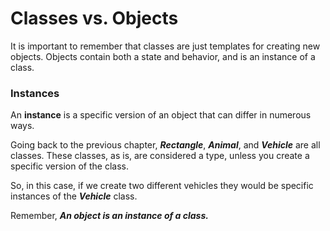 # Classes vs. Objects
It is important to remember that classes are just templates for creating new objects. Objects contain both a state and behavior, and is an instance of a class.


### Instances
An **instance** is a specific version of an object that can differ in numerous ways.

Going back to the previous chapter, ***Rectangle***, ***Animal***, and ***Vehicle*** are all classes. These classes, as is, are considered a type, unless you create a specific version of the class. 

So, in this case, if we create two different vehicles they would be specific instances of the ***Vehicle*** class. 

Remember, ***An object is an instance of a class.***